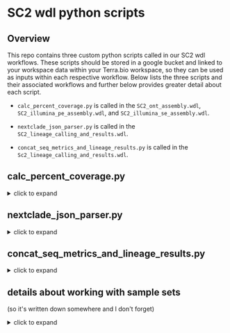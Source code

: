 # SC2 wdl python scripts

## Overview

This repo contains three custom python scripts called in our SC2 wdl workflows. These scripts should be stored in a google bucket and linked to your workspace data within your Terra.bio workspace, so they can be used as inputs within each respective workflow. Below lists the three scripts and their associated workflows and further below provides greater detail about each script.  
- ``calc_percent_coverage.py`` is called in the ``SC2_ont_assembly.wdl``, ``SC2_illumina_pe_assembly.wdl``, and ``SC2_illumina_se_assembly.wdl``.

- ``nextclade_json_parser.py`` is called in the ``SC2_lineage_calling_and_results.wdl``.

- ``concat_seq_metrics_and_lineage_results.py`` is called in the ``Sc2_lineage_calling_and_results.wdl``.  



## calc_percent_coverage.py
<details>
<summary>click to expand</summary>

### overview
This script is called in the `SC2_illumina_pe_assembly.wdl`, ``SC2_ilumina_se_assembly.wdl``, and ``SC2_nanopore_assembly.wdl`` WDL workflows. These workflows act on individual samples (as opposed to sample sets), therefore this script also works on individual samples. The script reads in a consensus genome as a fasta file and calculates the percent coverage of the sample consensus genome. Specifically, the percent coverage is calculated as:


$$
\percent_coverage = \frac{number_non_ambigous_bases}{29903}, * 100
$$

where the number_non_ambigous_bases is the number of basepair calls not including Ns in the sample consensus sequence and 29903 is the number of basepairs in the reference genome (NC_045512).

### inputs
  - ``--sample_id``: sample id

  - ``--fasta_file``: consensus sequence saved as a fasta file

### outputs
The script also records the number of aligned bases, the number of ambigous bases (Ns), and the number of nonambigous bases (A,G,C,T). The output is a csv file called ``{accession_id}_consensus_cvg_stats.csv`` and has the following column headers:

- accession_id: sample name and the sample id found in the ``entity:sample_ID`` column in the terra data table.

- number_aligned_bases: the total lenght of the consensus genome (inlcuding Ns)

- number_N_bases: the number of ambigous (N) bases in the consensus genome

- number_non_ambigous_bases: the number of non-ambigous (A, C, G, T) bases in the consenuss genome

- percent_non_ambigous_bases: as calcuated above

- number_seqs_in_fasta: should be 1, we included this column when we were having trouble with our ont assebly and never removed it.

Thre is an example output in the example data directory within this repo.
</details>

## nextclade_json_parser.py
<details>
<summary>click to expand</summary>

### overview
This script is called in the ``SC2_lineage_calling_and_results`` WDL workflow. This workflow acts on sample sets and so therefore this script also works on a sample set. This script is called in the ``parse_nextclade`` task within the workflow which can be seen in the ``SC2_lineage_calling_and_results.wdl`` workflow diagram in the README.md one directory out. Briefly, the workflow concatentates all consesnus sequences of the samples in the sample set into a single fasta file (``concatenate`` task). The concatentated fasta file is run through nextclade which generates a ``nextclade.json`` file (``nextclade`` task). Within the ``nextclade.json`` file is data for each sample consensus sequence inlcuding the nextclade clade designation, AA substitutions, deletions, insertions, etc. Generally, this script reads in the ``nextclade.json`` file, parses the json file to extract the data of interest, formats the data into a table and saves it as a csv file.

### inputs
There are 2 inputs for this script:
1. ``--nextclade_json``: the nextclade.json file generated in the ``nextclade`` task of the workflow.

2. ``--seq_run_file_list``: the list of the seq_run input variable for the workflow saved as a text file. See below in the header details about working with sample sets for more on how this is formated and generated within the wdl workflow.


### outputs
There are two outputs from this script, each accomplished from a seperate function within the script. Example outputs can be found in the example data directory within this repo. These functions are:

1. ``extract_variant_list()`` function : This function generates a summmary of the AA substitions, insertions, and deletions for each sample within the ``nextclade.json`` file. The output is a csv file called ``{seq_run}_nextclade_variant_summary.csv`` which is one of the files that is transfered to the google bucket as outputs of the workflow. The data is formatted such that each row corresponds to a either an AA substition, insertion, or deletion, such that each consensus seuqence can have more than one row of data. The csv file has the following column headers:

  - accession_id: the sample name as listed in the fasta header (therefore there will be a "CO-CDPHE-" prefix added to the accession id)

  - variant_name: the full name of the variant formatted as {gene}_{refAA}{AApos}{altAA} (e.g. S_L452Q or S_L24del).

    - For insertions the gene is not listed, the refAA is defined as "ins", the AA position is the nucleotide position in the genome and the altAA is listed as the string of nucleotides. So the variant is formated to look something like this: "_ins1027T" which would be interpreted as an insertion of a T nucleotide occured at genome position 1027.

  -  gene: the gene where the AA substition, deletion or insertion occurs (e.g. N, S, ORF1a, M etc.). No gene is listed for insertions.

  - codon_position: the codon position (or protien position) within the gene where the AA substition, deletion or insertion occured. For insertions it is the nucleotide genome position.

  - refAA: the reference AA at the position where the AA substition, deletion, or insertion occured. For insertions the refAA is listed as "ins".

  - altAA: the AA in the consensus sequence at the position where the AA substition, deletion, or insertion occured. For insertions the altAA is the string of nucleotide base pairs that were inserted.

  - start_nuc_pos: the starting nucleotide position within the genome where the AA substition, deletion, or insertion occured.

  - end_nuc_pos: the ending nucleotide position within the genome where the AA substition, deletion, or insertion occured (for a single AA substition the start_ncu_pos and end_nuc_pos will be a difference of 3).

    -

2.  ``get_nextclade()`` function: This function generates a summary of the nextclade designation, total nucleotide and AA substitions, total nucleotide and AA deletions, and total nucleotide insertions. The output file is called ``{seq_run}_nextclade_results.csv`` and is used as input for the ``concat_seq_metrics_and_lineage_results.py`` called in the ``results_table`` task in the workflow. The output file has the following column headers:
  - accession_id: the sample name as listed in the fasta header (therefore there will be a "CO-CDPHE-" prefix added to the accession id)

  - nextclade: nextclade clade designation (e.g. 22C (Omicron))

  - total_nucleotide_mutations: number of SNPs in consensus genome

  - total_nucleotide_deletions: number of deletions in conesnuss genome

  - total_nucleotide_insertions: number of insertions in consensus genome

  - total_AA_substitutions: number of AA substitions in the consensus genome

  - total_AA_deletions: number of AA deletions in teh consensus genome

</details>  

## concat_seq_metrics_and_lineage_results.py

<details>
<summary>click to expand</summary>

### overview
This script is called in the ``SC2_lineage_calling_and_results`` WDL workflow. This workflow acts on sample sets and so therefore this script also works on a sample set. This script is called in the ``results_table`` task within the workflow which can be seen in the ``SC2_lineage_calling_and_results.wdl`` workflow diagram in the README.md one directory out. Generally, this script pulls together a bunch of metadata and data regarding the consensus sequence and outputs the data in csv file.  

### inputs
The script takes the following inputs:

  - ``--sample_list``: the list of the sample_IDs input variable (column in the terra data table) for the workflow written to a text file. This is provided in the terra data table upload.  See below in the header details about working with sample sets for more on how this is formated and generated within the wdl workflow.

  - ``--plate_name_file_list``: the list of the plate_name input variable (column in the terra data table) for the workflow written to a text file. This is provided in the terra data table upload.

  - ``--plate_sample_well_file_list``: the list of the plate_sample_well variable (column in the terra data table) for the worfklow written to a text file. This is provided in the terra data table upload.

  - ``--primer_set_file_list``: the list of the primer_set variable (column in the terra data table) for the worfklow written to a text file. This is provided in the terra data table upload.

  - ``--tech_platform_file_list``: the list of the tech_platform variable (column in the terra data table) for the worfklow written to a text file. This is provided in the terra data table upload.

  - ``--read_type_file_list``: the list of the read_type variable (column in the terra data table) for the worfklow written to a text file. This is provided in the terra data table upload.

  - ``--bam_file_list``: the list of the cov_out_txt variable (column in the terra data table) for the worfklow written to a text file. This variable is a file path to a file with the bam stats generated in the ``SC2_ont_assembly.wdl``, ``SC2_ilumina_se_assembly.wdl`` or ``SC2_illumina_pe_assembly.wdl`` from the bam stats task.

  - ``--percent_cvg_file_list``: the list of the cov_out_txt variable (column in the terra data table) for the worfklow written to a text file. This variable is a file path to a file with the bam stats generated in the ``SC2_ont_assembly.wdl``, ``SC2_ilumina_se_assembly.wdl`` or ``SC2_illumina_pe_assembly.wdl`` workflows from the ``calc_percent_coverage.py`` script called during the ``calc_percent_cvg`` task.

  - ``--pangolin_lineage_csv``: this is the lineage report csv file generated from pangolin during the ``pangolin`` task.

  - ``--pangolin_version``: this is the pangolin version which is defined as output during the ``pangolin`` task.

  - ``--assembler_version_table_list``: the list of the assembler_version variable (column in the terra data table) for the worfklow written to a text file. This is written to the terra data table during the ``SC2_ont_assembly.wdl``, ``SC2_ilumina_se_assembly.wdl`` or ``SC2_illumina_pe_assembly.wdl`` workflows.

  - ``--nextclade_clades_csv``: this is the ``{seq_run}_nextclade_results.csv`` file generated from the ``nextclade_json_parser.py`` script during the ``parse_nextclade`` task.

  - ``--nextclade_variants_csv``: this is the ``{seq_run}_nextclade_variant_summary.csv`` file generated from the ``nextclade_json_parser.py`` script during the ``parse_nextclade`` task.

  - ``--nextclade_version``: this is the nextclade version which is defined as output during the ``nextclade`` task.

  - ``--seq_run_file_list``: the list of the seq_run variable (column in the terra data table) for the worfklow written to a text file. This is provided in the terra data table upload.

### outputs
There are three outputs from this script. Example outputs can be found in the example data directory within this repo.   
1. ``{seq_run}_sequencing_results.csv``: summary of sequencing metrics for all samples within the sample set. Below is a table of the column headers and their description. There are a lot; we sort of just keep adding on.
|column header name| description |
|------------|-----------|
|``accession_id``| sample name|
|``plate_name``| internal id given to the sequencing plate|
|``plate_sample_well``| well location of the sample on the sequencing plate|
|``primer_set``|name of primer set used for tiled amplicon squenicng (Artic V3, Artic V4, Artic V4.1, Midnight or COVIDSeqV3)|
|``percent_non_ambigous_bases``| percent coverage; the total proportion of the genome that is covered not including regions where an N is called for a basecall|
|``nextclade``| the nextclade clade assignment|
|``panoglin_lineage``| the pangolin lineage assignment|
|``assembler_version``|assembler software version (either bwa or minimpa depending on assembly workflow used)|
|``omicron_spike_mutations``| list of spike mutations in the spike gene sequence that correspond to key omircon mutations identified in the sample consensus seqeunce|
|``delta_plus_spike_mutations``|list of spike mutations in the spike gene sequence that correspond to the ky delta plus mutations identified in the sample consensus sequence|
|``spike_mutations``| list of spike muations in the spike gene squence that correspond to key spike mutations identified in the sample consensus sequence (this column was created prior to VOCs and inlcudes spike mutatuations we were watching and has not been updated since)|
|``total_nucleotide_mutations``|number of SNPs in the consensus sequence genome|
|``total_AA substitutions``|number of amino acid substitions in the consensus sequence genome|
|``total_AA_deletions``|number of deletions in the consensus sequence genome|
|``mean_depth``| average number of reads per nucleotide site in the the conesnus sequnce genome|
|``number_aligned_bases``| total number of bases aligned to the refernece genome (including Ns; so pretty much tells you how much was cut of the ends of the genome)|
|``number_non_ambious_bases``|total number of non-N bases in the conesnus genome sequence|
|``number_seqs_in_fasta``|total number of sequences in the concensus fasta - should always be 1|
|``total_nucleotide_deletions``|number of deletions in the consensus genome sequence|
|``total_nucleotide_insertions``|number of insertions in the consensus genome seqeunce|
|``num_reads``|total sequencing reads|
|``mean_base_quality``|mean quality score across all reads|
|``mean_map_quality``|mean mapping quality score for reads mapping to reference genome sequence|
|``number_N_bases``|number of bases called as N in the consensus genome sequence|
|``nextclade_version``|nextclade version|
|``panolgin_version``| pangolin version|
|``pangoLEARN_conflict``|from pangolin lineage report file|
|``pangolin_ambiguity_score``|from pangolin lineage report file|
|``pangolin_scorpio_call``|from pangolin lineage report file|
|``pangolin_scropio_support``|from pangolin lineage report file|
|``pangolin_scropio_conflict``|from pangolin lineage report file|
|``panoglin_scorpio_notes``|from pangolin lineage report file|
|``pangolin_designation_Version``|from pangolin lineage report file|
|``pangolin_scorpio_version``|from pangolin lineage report file|
|``pangolin_constellation_version``|from pangolin lineage report file|
|``pngolin_is_designated``|from pangolin lineage report file|
|``pangolin_qc_status``|from pangolin lineage report file|
|``pangolin_qc_notes``|from pangolin lineage report file|
|``panoglin_note``|from pangolin lineage report file|
|``seq_run``|sequencing run name|
|``tech_platform``|seuqencing platform (e.g. Illumina MiSeq, Illumina NextSeq, Oxford Nanopore GridION)|
|``read_type``| single or paired end|
|``fasta_header``|name of the fasta header for gisaid submission (e.g. CO-CDPHE-{accession_id})|
|``analysis_date``|date assembly workflow ran|


2. ``{seq_run}_assembly_metrics.csv``: summary of sequencing metrics for all samples within the sample set. Very similiar to ``{seq_run}_sequencing_results.csv`` with a few less columns. For internal use to pull data from bucket. Below is a table of the column headers and their description.

  |column header name| description |
  |------------|-----------|
  |``accession_id``| sample name|
  |``plate_name``| internal id given to the sequencing plate|
  |``plate_sample_well``| well location of the sample on the sequencing plate|
  |``primer_set``|name of primer set used for tiled amplicon squenicng (Artic V3, Artic V4, Artic V4.1, Midnight or COVIDSeqV3)|
  |``percent_non_ambigous_bases``| percent coverage; the total proportion of the genome that is covered not including regions where an N is called for a basecall|
  |``nextclade``| the nextclade clade assignment|
  |``panoglin_lineage``| the pangolin lineage assignment|
  |``assembler_version``|assembler software version (either bwa or minimpa depending on assembly workflow used)|
  |``omicron_spike_mutations``| list of spike mutations in the spike gene sequence that correspond to key omircon mutations identified in the sample consensus seqeunce|
  |``delta_plus_spike_mutations``|list of spike mutations in the spike gene sequence that correspond to the ky delta plus mutations identified in the sample consensus sequence|
  |``spike_mutations``| list of spike muations in the spike gene squence that correspond to key spike mutations identified in the sample consensus sequence (this column was created prior to VOCs and inlcudes spike mutatuations we were watching and has not been updated since)|
  |``total_nucleotide_mutations``|number of SNPs in the consensus sequence genome|
  |``total_AA substitutions``|number of amino acid substitions in the consensus sequence genome|
  |``total_AA_deletions``|number of deletions in the consensus sequence genome|
  |``mean_depth``| average number of reads per nucleotide site in the the conesnus sequnce genome|
  |``number_aligned_bases``| total number of bases aligned to the refernece genome (including Ns; so pretty much tells you how much was cut of the ends of the genome)|
  |``number_non_ambious_bases``|total number of non-N bases in the conesnus genome sequence|
  |``number_seqs_in_fasta``|total number of sequences in the concensus fasta - should always be 1|
  |``total_nucleotide_deletions``|number of deletions in the consensus genome sequence|
  |``total_nucleotide_insertions``|number of insertions in the consensus genome seqeunce|
  |``num_reads``|total sequencing reads|
  |``mean_base_quality``|mean quality score across all reads|
  |``mean_map_quality``|mean mapping quality score for reads mapping to reference genome sequence|
  |``number_N_bases``|number of bases called as N in the consensus genome sequence|
  |``nextclade_version``|nextclade version|
  |``panolgin_version``| pangolin version|
  |``pangoLEARN_conflict``|from pangolin lineage report file|
  |``pangolin_ambiguity_score``|from pangolin lineage report file|
  |``pangolin_scorpio_call``|from pangolin lineage report file|
  |``pangolin_scropio_support``|from pangolin lineage report file|
  |``pangolin_scropio_conflict``|from pangolin lineage report file|
  |``panoglin_scorpio_notes``|from pangolin lineage report file|
  |``pangolin_designation_Version``|from pangolin lineage report file|
  |``pangolin_scorpio_version``|from pangolin lineage report file|
  |``pangolin_constellation_version``|from pangolin lineage report file|
  |``pngolin_is_designated``|from pangolin lineage report file|
  |``pangolin_qc_status``|from pangolin lineage report file|
  |``pangolin_qc_notes``|from pangolin lineage report file|
  |``panoglin_note``|from pangolin lineage report file|
  |``seq_run``|sequencing run name|
  |``tech_platform``|seuqencing platform (e.g. Illumina MiSeq, Illumina NextSeq, Oxford Nanopore GridION)|
  |``read_type``| single or paired end|
  |``fasta_header``|name of the fasta header for gisaid submission (e.g. CO-CDPHE-{accession_id})|
  |``analysis_date``|date assembly workflow ran|

3. ``{seq_run}_wgs_horizon_report.csv``: for internal use, parsing sequencing results into LIMS.Below is a table of the column headers and their description.
|column header name| description |
|------------|-----------|
|``accession_id``| sample name|
|``percent_coverage``| percent coverage|
|``pangolin_lineage``| pangolin lineage|
|``pangolin_version``| pangolin version|
|``report_to_epi``| this column is meaningless now but have to keep |
|``Run_Date``| date assembly workflow ran|
|``pangoLEARN_version``| this column is also not used but we have to keep it|

</details>

## details about working with sample sets
(so it's written down somewhere and I don't forget)
<details>
<summary>click to expand</summary>

Here I describe a way to create a single summary data table output for sample sets using a wwdl workflow in terra. (It's a bit clunkly but seems to work). Essentially this method enables one to create python lists from the columns in the terra data table when workflows are run as a sample set. The easiest way to explain this is with an example.

So for example, in the ``concat_seq_metrics_and_lineage_results.py``, there is the input flag ``--plate_name_file_list``. As input for this flag I use ``${write_lines(plate_name)}``. The plate_name corresponds to the plate_name column in the terra data table. Each element in column is a string. The ``write_lines()`` wdl function will write each element it's own line to a text file. Thus, the input into the python script is really a text file with a list of plate names. I then wrote some code that reads in the text file and generates a python list, with each line being a new element in the list. So it looks something like this:
```
plate_name_list = []
with open(plate_name_file_list) as f:
  for line in f:
    plate_name_list.append(line.strip())
```


Similiarly in some cases, instead of string variables being stored in a column wihtin the terra data table, file paths are stored (ie. the data type is a ``File`` or ``Array[File]`` in the case of sample sets). For example, in the ``concat_seq_metrics_and_lineage_results.py``, there is the input flag ``--percent_cvg_file_list``. As input for this flag I use ``${write_lines(percent_cvg_csv_non_empty)}``, where the percent_cvg_csv_non_empty variable corresponds to the column percent_cvg_csv. (note the non-empty part just means that the variable may be empty for some samples in the terra data table. To set the variable as input at the begining of the wdl I use: ``Array[File?] percent_cvg_csv``). Similiarly as above, the script will create a list of file paths from the text file. The script can then loop through the list of file paths, open each file, extract the data from that file, and store it in a list or other dataframe to be written out.

</details>
